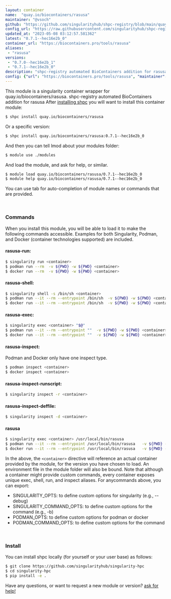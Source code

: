 ```yaml
---
layout: container
name:  "quay.io/biocontainers/rasusa"
maintainer: "@vsoch"
github: "https://github.com/singularityhub/shpc-registry/blob/main/quay.io/biocontainers/rasusa/container.yaml"
config_url: "https://raw.githubusercontent.com/singularityhub/shpc-registry/main/quay.io/biocontainers/rasusa/container.yaml"
updated_at: "2023-05-08 03:12:57.581362"
latest: "0.7.1--hec16e2b_0"
container_url: "https://biocontainers.pro/tools/rasusa"
aliases:
 - "rasusa"
versions:
 - "0.7.0--hec16e2b_1"
 - "0.7.1--hec16e2b_0"
description: "shpc-registry automated BioContainers addition for rasusa"
config: {"url": "https://biocontainers.pro/tools/rasusa", "maintainer": "@vsoch", "description": "shpc-registry automated BioContainers addition for rasusa", "latest": {"0.7.1--hec16e2b_0": "sha256:3b9615b296caef2e0a4c995a13e5532d72dbfa6484172afbe85202c7448142aa"}, "tags": {"0.7.0--hec16e2b_1": "sha256:0ece28f6a09a00cc777718efee938fe5721cf4f3295ffaad1138d3711633c970", "0.7.1--hec16e2b_0": "sha256:3b9615b296caef2e0a4c995a13e5532d72dbfa6484172afbe85202c7448142aa"}, "docker": "quay.io/biocontainers/rasusa", "aliases": {"rasusa": "/usr/local/bin/rasusa"}}
---
```


This module is a singularity container wrapper for quay.io/biocontainers/rasusa.
shpc-registry automated BioContainers addition for rasusa
After [installing shpc](#install) you will want to install this container module:


```bash
$ shpc install quay.io/biocontainers/rasusa
```

Or a specific version:

```bash
$ shpc install quay.io/biocontainers/rasusa:0.7.1--hec16e2b_0
```

And then you can tell lmod about your modules folder:

```bash
$ module use ./modules
```

And load the module, and ask for help, or similar.

```bash
$ module load quay.io/biocontainers/rasusa/0.7.1--hec16e2b_0
$ module help quay.io/biocontainers/rasusa/0.7.1--hec16e2b_0
```

You can use tab for auto-completion of module names or commands that are provided.

<br>

### Commands

When you install this module, you will be able to load it to make the following commands accessible.
Examples for both Singularity, Podman, and Docker (container technologies supported) are included.

#### rasusa-run:

```bash
$ singularity run <container>
$ podman run --rm  -v ${PWD} -w ${PWD} <container>
$ docker run --rm  -v ${PWD} -w ${PWD} <container>
```

#### rasusa-shell:

```bash
$ singularity shell -s /bin/sh <container>
$ podman run --it --rm --entrypoint /bin/sh  -v ${PWD} -w ${PWD} <container>
$ docker run --it --rm --entrypoint /bin/sh  -v ${PWD} -w ${PWD} <container>
```

#### rasusa-exec:

```bash
$ singularity exec <container> "$@"
$ podman run --it --rm --entrypoint ""  -v ${PWD} -w ${PWD} <container> "$@"
$ docker run --it --rm --entrypoint ""  -v ${PWD} -w ${PWD} <container> "$@"
```

#### rasusa-inspect:

Podman and Docker only have one inspect type.

```bash
$ podman inspect <container>
$ docker inspect <container>
```

#### rasusa-inspect-runscript:

```bash
$ singularity inspect -r <container>
```

#### rasusa-inspect-deffile:

```bash
$ singularity inspect -d <container>
```


#### rasusa

```bash
$ singularity exec <container> /usr/local/bin/rasusa
$ podman run --it --rm --entrypoint /usr/local/bin/rasusa   -v ${PWD} -w ${PWD} <container> -c " $@"
$ docker run --it --rm --entrypoint /usr/local/bin/rasusa   -v ${PWD} -w ${PWD} <container> -c " $@"
```



In the above, the `<container>` directive will reference an actual container provided
by the module, for the version you have chosen to load. An environment file in the
module folder will also be bound. Note that although a container
might provide custom commands, every container exposes unique exec, shell, run, and
inspect aliases. For anycommands above, you can export:

 - SINGULARITY_OPTS: to define custom options for singularity (e.g., --debug)
 - SINGULARITY_COMMAND_OPTS: to define custom options for the command (e.g., -b)
 - PODMAN_OPTS: to define custom options for podman or docker
 - PODMAN_COMMAND_OPTS: to define custom options for the command

<br>

### Install

You can install shpc locally (for yourself or your user base) as follows:

```bash
$ git clone https://github.com/singularityhub/singularity-hpc
$ cd singularity-hpc
$ pip install -e .
```

Have any questions, or want to request a new module or version? [ask for help!](https://github.com/singularityhub/singularity-hpc/issues)